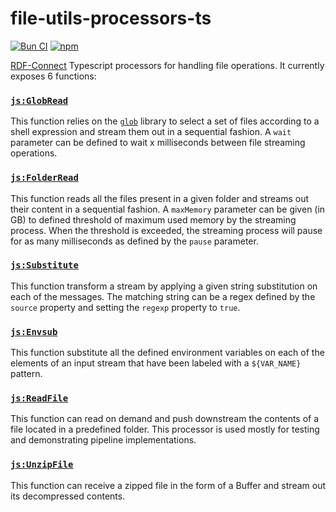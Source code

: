 # file-utils-processors-ts

[![Bun CI](https://github.com/rdf-connect/file-utils-processors-ts/actions/workflows/build-test.yml/badge.svg)](https://github.com/rdf-connect/file-utils-processors-ts/actions/workflows/build-test.yml) [![npm](https://img.shields.io/npm/v/@rdfc/file-utils-processors-ts.svg?style=popout)](https://npmjs.com/package/@rdfc/file-utils-processors-ts)

[RDF-Connect](https://rdf-connect.github.io/rdfc.github.io/) Typescript processors for handling file operations. It currently exposes 6 functions:

### [`js:GlobRead`](https://github.com/rdf-connect/file-utils-processors-ts/blob/main/processors.ttl#L10)

This function relies on the [`glob`](https://www.npmjs.com/package/glob) library to select a set of files according to a shell expression and stream them out in a sequential fashion. A `wait` parameter can be defined to wait x milliseconds between file streaming operations.

### [`js:FolderRead`](https://github.com/rdf-connect/file-utils-processors-ts/blob/main/processors.ttl#L52)

This function reads all the files present in a given folder and streams out their content in a sequential fashion. A `maxMemory` parameter can be given (in GB) to defined threshold of maximum used memory by the streaming process. When the threshold is exceeded, the streaming process will pause for as many  milliseconds as defined by the `pause` parameter.

### [`js:Substitute`](https://github.com/rdf-connect/file-utils-processors-ts/blob/main/processors.ttl#L103)

This function transform a stream by applying a given string substitution on each of the messages. The matching string can be a regex defined by the `source` property and setting the `regexp` property to `true`.

### [`js:Envsub`](https://github.com/rdf-connect/file-utils-processors-ts/blob/main/processors.ttl#L167)

This function substitute all the defined environment variables on each of the elements of an input stream that have been labeled with a `${VAR_NAME}` pattern.

### [`js:ReadFile`](https://github.com/rdf-connect/file-utils-processors-ts/blob/main/processors.ttl#L202)

This function can read on demand and push downstream the contents of a file located in a predefined folder. This processor is used mostly for testing and demonstrating pipeline implementations.

### [`js:UnzipFile`](https://github.com/rdf-connect/file-utils-processors-ts/blob/main/processors.ttl#L247)

This function can receive a zipped file in the form of a Buffer and stream out its decompressed contents.
